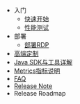 - 入门
  - [快速开始](zh-cn/1.0/quickstart.md)
  - [性能测试](zh-cn/1.0/testreport.md)
- 部署
  - [部署RDP](zh-cn/1.0/rdp-deployment.md)
- [高端定制](zh-cn/1.0/rdp-configure.md)
- [Java SDK与工具详解](zh-cn/1.0/tools.md)
- [Metrics指标说明](zh-cn/1.0/metrics.md)
- [FAQ](zh-cn/1.0/faq.md)
- [Release Note](https://github.com/vipshop/rdp/releases)
- Release Roadmap

